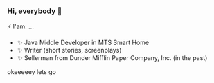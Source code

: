 ### Hi, everybody 👋
⚡ I'am: ...
- ✨ Java Middle Developer in MTS Smart Home
- ✨ Writer (short stories, screenplays)
- ✨ Sellerman from Dunder Mifflin Paper Company, Inc. (in the past)

okeeeeey lets go

